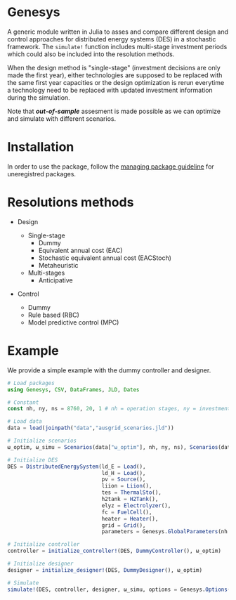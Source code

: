 # Genesys

A generic module written in Julia to asses and compare different design and control approaches for distributed energy systems (DES) in a stochastic framework. The `simulate!` function includes multi-stage investment periods which could also be included into the resolution methods.  

When the design method is "single-stage" (investment decisions are only made the first year), either technologies are supposed to be replaced with the same first year capacities or the design optimization is rerun everytime a technology need to be replaced with updated investment information during the simulation.  

Note that **_out-of-sample_** assesment is made possible as we can optimize and simulate with different scenarios.

# Installation
In order to use the package, follow the [managing package guideline](https://julialang.github.io/Pkg.jl/v1/managing-packages/) for uneregistred packages.

# Resolutions methods
- Design
  - Single-stage
    - Dummy
    - Equivalent annual cost (EAC)
    - Stochastic equivalent annual cost (EACStoch)
    - Metaheuristic
  - Multi-stages
    - Anticipative
 
- Control
  - Dummy
  - Rule based (RBC)
  - Model predictive control (MPC)
  
# Example
We provide a simple example with the dummy controller and designer.

```Julia
# Load packages
using Genesys, CSV, DataFrames, JLD, Dates

# Constant
const nh, ny, ns = 8760, 20, 1 # nh = operation stages, ny = investment stages, ns = scenarios

# Load data
data = load(joinpath("data","ausgrid_scenarios.jld"))

# Initialize scenarios
ω_optim, ω_simu = Scenarios(data["ω_optim"], nh, ny, ns), Scenarios(data["ω_simu"],  nh, ny, ns)

# Initialize DES
DES = DistributedEnergySystem(ld_E = Load(),
                              ld_H = Load(),
                              pv = Source(),
                              liion = Liion(),
                              tes = ThermalSto(),
                              h2tank = H2Tank(),
                              elyz = Electrolyzer(),
                              fc = FuelCell(),
                              heater = Heater(),
                              grid = Grid(),
                              parameters = Genesys.GlobalParameters(nh = nh, ny = ny, ns = ns, τ_share = 0.8))

# Initialize controller
controller = initialize_controller!(DES, DummyController(), ω_optim)

# Initialize designer
designer = initialize_designer!(DES, DummyDesigner(), ω_optim)

# Simulate
simulate!(DES, controller, designer, ω_simu, options = Genesys.Options(mode="multithreads"))

```
